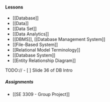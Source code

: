 #### Lessons
- [[Database]]
- [[Data]]
- [[Data Set]]
- [[Data Analytics]]
- [[DBMS]], [[Database Management System]]
- [[File-Based System]]
- [[Relational Model Terminology]]
- [[Database System]]
- [[Entity Relationship Diagram]]

TODO:// - [ ] Slide 36 of DB Intro
##### Assignments
- [[SE 3309 - Group Project]]
